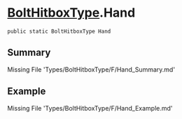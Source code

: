 # [BoltHitboxType](Types/BoltHitboxType.md).Hand
`public static BoltHitboxType Hand`
## Summary
Missing File 'Types/BoltHitboxType/F/Hand_Summary.md'
## Example
Missing File 'Types/BoltHitboxType/F/Hand_Example.md'
